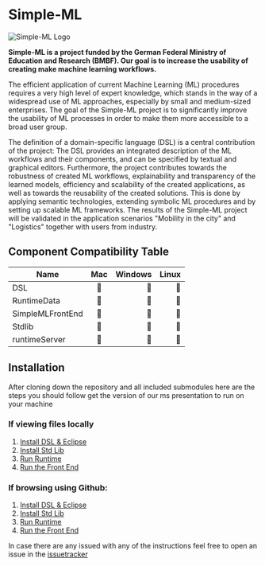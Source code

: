 # Simple-ML

![Simple-ML Logo](https://simple-ml.de/wp-content/uploads/2019/05/Simple-ML-Logo-03-e1557838304632.png)

**Simple-ML is a project funded by the German Federal Ministry of Education and Research (BMBF). Our goal is to increase the usability of creating make machine learning workflows.**

The efficient application of current Machine Learning (ML) procedures requires a very high level of expert knowledge, which stands in the way of a widespread use of ML approaches, especially by small and medium-sized enterprises. The goal of the Simple-ML project is to significantly improve the usability of ML processes in order to make them more accessible to a broad user group.

The definition of a domain-specific language (DSL) is a central contribution of the project: The DSL provides an integrated description of the ML workflows and their components, and can be specified by textual and graphical editors. Furthermore, the project contributes towards the robustness of created ML workflows, explainability and transparency of the learned models, efficiency and scalability of the created applications, as well as towards the reusability of the created solutions. This is done by applying semantic technologies, extending symbolic ML procedures and by setting up scalable ML frameworks. The results of the Simple-ML project will be validated in the application scenarios "Mobility in the city" and "Logistics" together with users from industry.

## Component Compatibility Table

| Name| Mac           | Windows  |Linux|
| ------------- |:-------------:| -----:|-----:|
| DSL								|:cookie:| :cookie:|	:cookie:|
| RuntimeData				|:cookie:| :cookie: |:cookie:|
| SimpleMLFrontEnd	|:cookie:| :cookie: |:cookie:|
| Stdlib						|			:cookie: |  :cookie:|:cookie:|
| runtimeServer			|:cookie: |  :cookie: |:cookie:|

## Installation
After cloning down the repository and all included submodules here are the steps you should follow get the version of our ms presentation to run on your machine

### If viewing files locally
1. [Install DSL & Eclipse](../DSL/docs/md/development/developingWithEclipse.md)  
2. [Install Std Lib](../Stdlib/README.md)  
3. [Run Runtime](Runtime-Server.md)  
4. [Run the Front End](../SimpleMLFrontend/README.md)

### If browsing using Github:
1. [Install DSL & Eclipse](https://github.com/Simple-ML/DSL/blob/master/docs/md/development/developingWithEclipse.md)  
2. [Install Std Lib](https://github.com/Simple-ML/Stdlib/blob/master/README.md)  
3. [Run Runtime](https://github.com/Anzumana/Simple-ML/wiki/Runtime-Server)  
4. [Run the Front End](https://github.com/Anzumana/SimpleMLFrontEnd/blob/master/README.md)

In case there are any issued with any of the instructions feel free to open an issue in the [issuetracker](https://github.com/Anzumana/Simple-ML/issues)
